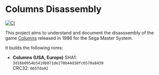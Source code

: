 # Columns Disassembly
[![CI](https://github.com/lhsazevedo/columns/actions/workflows/ci.yml/badge.svg)](https://github.com/lhsazevedo/columns/actions/workflows/ci.yml)

This project aims to understand and document the disasssembly of the game [Columns](https://www.smspower.org/Games/Columns-SMS) released in 1986 for the Sega Master System.

It builds the following roms:
- **Columns (USA, Europe)**
  SHA1: `3d16b0954b5419b071de270b44d38fc6570a8439`  
  CRC32: `665fda92`
